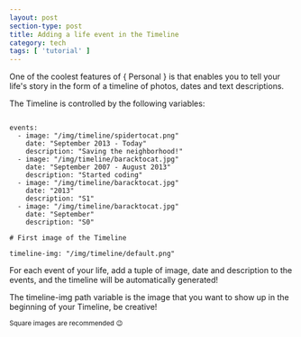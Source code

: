 ```yaml
---
layout: post
section-type: post
title: Adding a life event in the Timeline
category: tech
tags: [ 'tutorial' ]
---
```

One of the coolest features of { Personal } is that enables you to tell your life's story in
the form of a timeline of photos, dates and text descriptions.

The Timeline is controlled by the following variables:

<pre><code data-trim class="yaml">
events:
  - image: "/img/timeline/spidertocat.png"
    date: "September 2013 - Today"
    description: "Saving the neighborhood!"
  - image: "/img/timeline/baracktocat.jpg"
    date: "September 2007 - August 2013"
    description: "Started coding"
  - image: "/img/timeline/baracktocat.jpg"
    date: "2013"
    description: "S1"
  - image: "/img/timeline/baracktocat.jpg"
    date: "September"
    description: "S0"

# First image of the Timeline

timeline-img: "/img/timeline/default.png"
</code></pre>

For each event of your life, add a tuple of image, date and description to the events,
and the timeline will be automatically generated!

The timeline-img path variable is the image that you want to show up in the beginning of your Timeline, be creative!

<small>Square images are recommended 😉</small>
